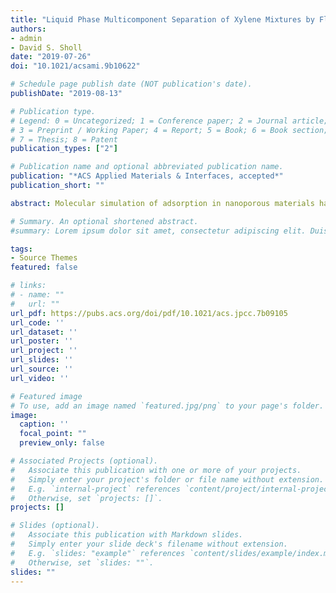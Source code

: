 ```yaml
---
title: "Liquid Phase Multicomponent Separation of Xylene Mixtures by Flexible MIL-53 Adsorbents"
authors:
- admin
- David S. Sholl
date: "2019-07-26"
doi: "10.1021/acsami.9b10622"

# Schedule page publish date (NOT publication's date).
publishDate: "2019-08-13"

# Publication type.
# Legend: 0 = Uncategorized; 1 = Conference paper; 2 = Journal article;
# 3 = Preprint / Working Paper; 4 = Report; 5 = Book; 6 = Book section;
# 7 = Thesis; 8 = Patent
publication_types: ["2"]

# Publication name and optional abbreviated publication name.
publication: "*ACS Applied Materials & Interfaces, accepted*"
publication_short: ""

abstract: Molecular simulation of adsorption in nanoporous materials has become a valuable complement to experimental studies of these materials. In almost all cases, these simulations treat that adsorbing material as rigid. We use molecular simulations to examine the validity of this approximation for the adsorption in metal-organic frameworks (MOFs) that have framework flexibility without change in their unit cells due to thermal vibrations. All nanoporous materials are subject to this kind of framework flexibility. We examine the adsorption of 9 molecules (CO2, CH4, ethane, ethene, propane, propene, butane, Xe and Kr) and four molecular mixtures (CO2/CH4, ethane/ethene, propane/propene/butane, and Xe/Kr) in 100 MOFs at dilute and non-dilute adsorption conditions. Our results show that single component adsorption uptakes at non-dilute conditions are only weakly affected by framework flexibility, but adsorption selectivities at both dilute and non-dilute conditions can be significantly affected by flexibility. The most dramatic impacts of framework flexibility occur for adsorption uptake in the limit of dilute adsorption. These results suggest that the importance of including framework flexibility when attempting to make quantitative predictions of adsorption selectivity in MOFs and similar materials may have been underestimated in the past.

# Summary. An optional shortened abstract.
#summary: Lorem ipsum dolor sit amet, consectetur adipiscing elit. Duis posuere tellus ac convallis placerat. Proin tincidunt magna sed ex #sollicitudin condimentum.

tags:
- Source Themes
featured: false

# links:
# - name: ""
#   url: ""
url_pdf: https://pubs.acs.org/doi/pdf/10.1021/acs.jpcc.7b09105
url_code: ''
url_dataset: ''
url_poster: ''
url_project: ''
url_slides: ''
url_source: ''
url_video: ''

# Featured image
# To use, add an image named `featured.jpg/png` to your page's folder. 
image:
  caption: ''
  focal_point: ""
  preview_only: false

# Associated Projects (optional).
#   Associate this publication with one or more of your projects.
#   Simply enter your project's folder or file name without extension.
#   E.g. `internal-project` references `content/project/internal-project/index.md`.
#   Otherwise, set `projects: []`.
projects: []

# Slides (optional).
#   Associate this publication with Markdown slides.
#   Simply enter your slide deck's filename without extension.
#   E.g. `slides: "example"` references `content/slides/example/index.md`.
#   Otherwise, set `slides: ""`.
slides: ""
---
```



